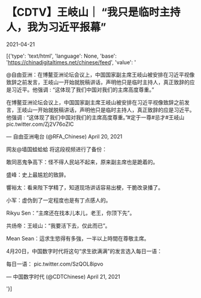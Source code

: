 # 【CDTV】王岐山｜ “我只是临时主持人，我为习近平报幕”

2021-04-21

[{'type': 'text/html', 'language': None, 'base': 'https://chinadigitaltimes.net/chinese/feed', 'value': '

@自由亚洲：在博鳌亚洲论坛会议上，中国国家副主席王岐山被安排在习近平视像致辞之前发言，王岐山一开始就脱稿讲话，声明他只是临时主持人，真正致辞的应是习近平。他强调 : “这体现了我们中国对我们的主席高度尊重。”







在博鳌亚洲论坛会议上，中国国家副主席王岐山被安排在习近平视像致辞之前发言，王岐山一开始就脱稿讲话，声明他只是临时主持人，真正致辞的应是习近平。他强调 : “这体现了我们中国对我们的主席高度尊重。”#定于一尊#忌才#王岐山 pic.twitter.com/Zj2V76oZlC

&mdash; 自由亚洲电台 (@RFA_Chinese) April 20, 2021



网友@墙国蛙蛤蛤 将这段视频进行了备份：





敢同恶鬼争高下：怪不得人民站不起来，原来副主席也是跪着的。

盛峰：史上最尴尬的致辞。

響裕太：看来陛下学精了，知道现场讲话容易出梗，干脆改录播了。

小军：虚伪到了一定程度也是有丁点感人的。

Rikyu Sen：“主席还在找本儿本儿，老王，你顶下先”。

共炀帝：王岐山：“我要活下去，仅此而已”。

Mean Sean：這求生慾得有多強，一半以上時間在尊敬主席。



4月20日，中国数字时代将这句“求生欲满满”的发言选入每日一语：



每日一语： pic.twitter.com/SzQOL8ipvo

&mdash; 中国数字时代 (@CDTChinese) April 21, 2021

'}]